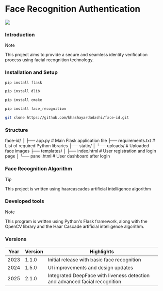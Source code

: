 # Face Recognition Authentication

  <a href="https://skillicons.dev">
    <img src="https://skillicons.dev/icons?i=js,py,cpp,flask,cmake,git" />
  </a>

### Introduction
> [!NOTE]
> This project aims to provide a secure and seamless identity verification process using facial recognition technology.
### Installation and Setup
``` bash
pip install flask
```
``` bash
pip install dlib
```
```bash
pip install cmake
```
```bash
pip install face_recognition
```
```bash
git clone https://github.com/khashayardadashi/face-id.git
```
### Structure

face-id/
│
├── app.py              # Main Flask application file
├── requirements.txt    # List of required Python libraries
├── static/
│   └── uploads/        # Uploaded face images
├── templates/
│   ├── index.html      # User registration and login page
│   └── panel.html      # User dashboard after login

### Face Recognition Algorithm
> [!TIP]
> This project is written using haarcascades artificial intelligence algorithm

### Developed tools
> [!NOTE]
> This program is written using Python's Flask framework, along with the OpenCV library and the Haar Cascade artificial intelligence algorithm.

### Versions

| Year | Version | Highlights                                                                  |
| ---- | ------- | --------------------------------------------------------------------------- |
| 2023 | 1.1.0   | Initial release with basic face recognition                                 |
| 2024 | 1.5.0   | UI improvements and design updates                                          |
| 2025 | 2.1.0   | Integrated DeepFace with liveness detection and advanced facial recognition |

